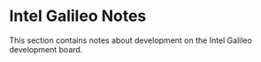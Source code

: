 # Intel Galileo Notes

This section contains notes about development on the Intel Galileo development board.